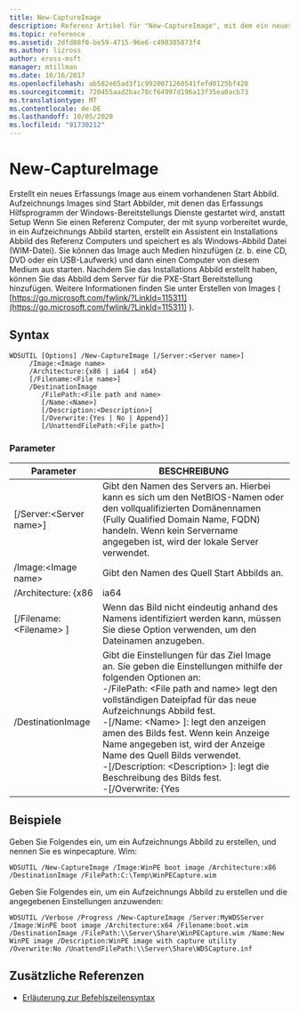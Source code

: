 ```yaml
---
title: New-CaptureImage
description: Referenz Artikel für "New-CaptureImage", mit dem ein neues Erfassungs Image aus einem vorhandenen Start Abbild erstellt wird.
ms.topic: reference
ms.assetid: 2dfd08f0-be59-4715-96e6-c498305873f4
ms.author: lizross
author: eross-msft
manager: mtillman
ms.date: 10/16/2017
ms.openlocfilehash: ab582e65ad3f1c9920071260541fefd0125bf428
ms.sourcegitcommit: 720455aad2bac78cf64997d196a13f35ea0acb73
ms.translationtype: MT
ms.contentlocale: de-DE
ms.lasthandoff: 10/05/2020
ms.locfileid: "91730212"
---
```

# <a name="new-captureimage"></a>New-CaptureImage

Erstellt ein neues Erfassungs Image aus einem vorhandenen Start Abbild. Aufzeichnungs Images sind Start Abbilder, mit denen das Erfassungs Hilfsprogramm der Windows-Bereitstellungs Dienste gestartet wird, anstatt Setup Wenn Sie einen Referenz Computer, der mit syunp vorbereitet wurde, in ein Aufzeichnungs Abbild starten, erstellt ein Assistent ein Installations Abbild des Referenz Computers und speichert es als Windows-Abbild Datei (WIM-Datei). Sie können das Image auch Medien hinzufügen (z. b. eine CD, DVD oder ein USB-Laufwerk) und dann einen Computer von diesem Medium aus starten. Nachdem Sie das Installations Abbild erstellt haben, können Sie das Abbild dem Server für die PXE-Start Bereitstellung hinzufügen. Weitere Informationen finden Sie unter Erstellen von Images ( [https://go.microsoft.com/fwlink/?LinkId=115311](https://go.microsoft.com/fwlink/?LinkId=115311) ).

## <a name="syntax"></a>Syntax

```
WDSUTIL [Options] /New-CaptureImage [/Server:<Server name>]
     /Image:<Image name>
     /Architecture:{x86 | ia64 | x64}
     [/Filename:<File name>]
     /DestinationImage
        /FilePath:<File path and name>
        [/Name:<Name>]
        [/Description:<Description>]
        [/Overwrite:{Yes | No | Append}]
        [/UnattendFilePath:<File path>]
```

### <a name="parameters"></a>Parameter

|        Parameter         |                                                                                                                                                                                                                         BESCHREIBUNG                                                                                                                                                                                                                          |
|--------------------------|--------------------------------------------------------------------------------------------------------------------------------------------------------------------------------------------------------------------------------------------------------------------------------------------------------------------------------------------------------------------------------------------------------------------------------------------------------------|
| [/Server:\<Server name>] |                                                                                                                                       Gibt den Namen des Servers an. Hierbei kann es sich um den NetBIOS-Namen oder den vollqualifizierten Domänennamen (Fully Qualified Domain Name, FQDN) handeln. Wenn kein Servername angegeben ist, wird der lokale Server verwendet.                                                                                                                                        |
|   /Image:\<Image name>   |                                                                                                                                                                                                         Gibt den Namen des Quell Start Abbilds an.                                                                                                                                                                                                         |
|   /Architecture: {x86    |                                                                                                                                                                                                                             ia64                                                                                                                                                                                                                             |
| [/Filename: \<Filename> ] |                                                                                                                                                                            Wenn das Bild nicht eindeutig anhand des Namens identifiziert werden kann, müssen Sie diese Option verwenden, um den Dateinamen anzugeben.                                                                                                                                                                            |
|    /DestinationImage     | Gibt die Einstellungen für das Ziel Image an. Sie geben die Einstellungen mithilfe der folgenden Optionen an:</br>-/FilePath: \<File path and name> legt den vollständigen Dateipfad für das neue Aufzeichnungs Abbild fest.</br>-[/Name: \<Name> ]: legt den anzeigen amen des Bilds fest. Wenn kein Anzeige Name angegeben ist, wird der Anzeige Name des Quell Bilds verwendet.</br>-[/Description: \<Description> ]: legt die Beschreibung des Bilds fest.</br>-[/Overwrite: {Yes |

## <a name="examples"></a>Beispiele

Geben Sie Folgendes ein, um ein Aufzeichnungs Abbild zu erstellen, und nennen Sie es winpecapture. Wim:
```
WDSUTIL /New-CaptureImage /Image:WinPE boot image /Architecture:x86 /DestinationImage /FilePath:C:\Temp\WinPECapture.wim
```
Geben Sie Folgendes ein, um ein Aufzeichnungs Abbild zu erstellen und die angegebenen Einstellungen anzuwenden:
```
WDSUTIL /Verbose /Progress /New-CaptureImage /Server:MyWDSServer /Image:WinPE boot image /Architecture:x64 /Filename:boot.wim
/DestinationImage /FilePath:\\Server\Share\WinPECapture.wim /Name:New WinPE image /Description:WinPE image with capture utility /Overwrite:No /UnattendFilePath:\\Server\Share\WDSCapture.inf
```

## <a name="additional-references"></a>Zusätzliche Referenzen

- [Erläuterung zur Befehlszeilensyntax](command-line-syntax-key.md)